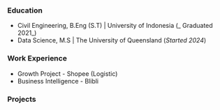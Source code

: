### Education
- Civil Engineering, B.Eng (S.T) | University of Indonesia (_ Graduated 2021_)
- Data Science, M.S | The University of Queensland (_Started 2024_)

### Work Experience
- Growth Project - Shopee (Logistic)
- Business Intelligence - Blibli

### Projects

